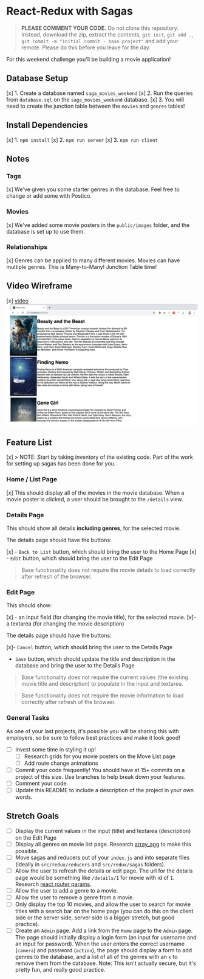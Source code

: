 # React-Redux with Sagas

> **PLEASE COMMENT YOUR CODE.** Do not clone this repository. Instead, download the zip, extract the contents, `git init`, `git add .`, `git commit -m "initial commit - base project"` and add your remote. Please do this before you leave for the day.

For this weekend challenge you'll be building a movie application!  

## Database Setup

[x] 1. Create a database named `saga_movies_weekend`
[x] 2. Run the queries from `database.sql` on the `saga_movies_weekend` database.
[x] 3. You will need to create the junction table between the `movies` and `genres` tables!

## Install Dependencies

[x] 1. `npm install`
[x] 2. `npm run server`
[x] 3. `npm run client`

## Notes

### Tags
[x] We've given you some starter genres in the database. Feel free to change or add some with Postico.
 
### Movies
[x] We've added some movie posters in the `public/images` folder, and the database is set up to use them.

### Relationships
[x] Genres can be applied to many different movies. Movies can have multiple genres. This is Many-to-Many! Junction Table time!

## Video Wireframe

[x] [video ![Home Wireframe](/wireframes/home-wireframe.png)](https://vimeo.com/343530927)

## Feature List

[x] > NOTE: Start by taking inventory of the existing code. Part of the work for setting up sagas has been done for you.

### Home / List Page

[x] This should display all of the movies in the movie database. When a movie poster is clicked, a user should be brought to the `/details` view.

### Details Page

This should show all details **including genres**, for the selected movie.

The details page should have the buttons:

[x] - `Back to List` button, which should bring the user to the Home Page
[x] - `Edit` button, which should bring the user to the Edit Page

> Base functionality does not require the movie details to load correctly after refresh of the browser.

### Edit Page

This should show:

[x] - an input field (for changing the movie title), for the selected movie.
[x]- a textarea (for changing the movie description)

The details page should have the buttons:

[x]- `Cancel` button, which should bring the user to the Details Page
- `Save` button, which should update the title and description in the database and bring the user to the Details Page

> Base functionality does not require the current values (the existing movie title and description) to populate in the input and textarea.

> Base functionality does not require the movie information to load correctly after refresh of the browser.

### General Tasks

As one of your last projects, it's possible you will be sharing this with employers, so be sure to follow best practices and make it look good!

- [ ] Invest some time in styling it up!
    - [ ] Research grids for you movie posters on the Move List page
    - [ ] Add route change animations
- [ ] Commit your code frequently! You should have at 15+ commits on a project of this size. Use branches to help break down your features.
- [ ] Comment your code.
- [ ] Update this README to include a description of the project in your own words.

## Stretch Goals

- [ ] Display the current values in the input (title) and textarea (description) on the Edit Page
- [ ] Display all genres on movie list page. Research [array_agg](https://stackoverflow.com/questions/43458174/how-to-save-and-return-javascript-object-with-subarray-in-normalized-sql) to make this possible.
- [ ] Move sagas and reducers out of your `index.js` and into separate files (ideally in `src/redux/reducers` and `src/redux/sagas` folders).
- [ ] Allow the user to refresh the details or edit page. The url for the details page would be something like `/details/1` for movie with id of `1`. Research [react router params](https://reacttraining.com/react-router/web/example/url-params).
- [ ] Allow the user to add a genre to a movie.
- [ ] Allow the user to remove a genre from a movie.
- [ ] Only display the top 10 movies, and allow the user to search for movie titles with a search bar on the home page (you can do this on the client side or the server side, server side is a bigger stretch, but good practice).
- [ ] Create an `Admin` page. Add a link from the `Home` page to the `Admin` page. The page should initially display a login form (an input for username and an input for password). When the user enters the correct username (`camera`) and password (`action`), the page should display a form to add genres to the database, and a list of all of the genres with an `x` to remove them from the database. Note: This isn't actually secure, but it's pretty fun, and really good practice.
